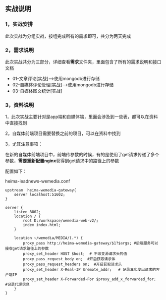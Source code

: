 ## 实战说明

### 1，实战安排

此次实战为分组实战，按组完成所有的需求即可，共分为两天完成

### 2，需求说明

此次实战共分为三部分，详细查看**需求**文件夹，里面包含了所有的需求说明和接口文档

- 01-文章评论[实战]-->使用mongodb进行存储
- 02-自媒体评论管理[实战]-->使用mongodb进行存储
- 03-自媒体图文统计[实战]

### 3，资料说明

1，此次实战主要针对是app端和自媒体端，里面会涉及到一些表，都可以在资料中直接找到

2，自媒体前端项目需要替换之前的项目，可以在资料中找到

3，尤其注意事项：

在新的自媒体前端项目中，前端传参数的时候，有的是使用了get请求传递了多个参数，**需要重新配置nginx**获得到get请求中的路径上的参数

配置如下：

heima-leadnews-wemedia.conf

```shell
upstream  heima-wemedia-gateway{
    server localhost:51602;
}

server {
	listen 8802;
	location / {
		root D:/workspace/wemedia-web-v2/;
		index index.html;
	}
	
	location ~/wemedia/MEDIA/(.*) {
		proxy_pass http://heima-wemedia-gateway/$1?$args; #后端服务可以接收get请求路径上的参数
		proxy_set_header HOST $host;  # 不改变源请求头的值
		proxy_pass_request_body on;  #开启获取请求体
		proxy_pass_request_headers on;  #开启获取请求头
		proxy_set_header X-Real-IP $remote_addr;   # 记录真实发出请求的客户端IP
		proxy_set_header X-Forwarded-For $proxy_add_x_forwarded_for;  #记录代理信息
	}
}
```

